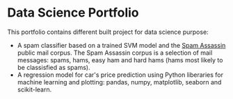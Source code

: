 # Data Science Portfolio
This portfolio contains different built project for data science purpose:
* A spam classifier based on a trained SVM model and the [Spam Assassin](https://spamassassin.apache.org) public mail corpus. The Spam Assassin corpus is a selection of mail messages: spams, hams, easy ham and hard hams (hams most likely to be classisfied as spams).
* A regression model for car's price prediction using Python liberaries for machine learning and plotting: pandas, numpy, matplotlib, seaborn and scikit-learn.
